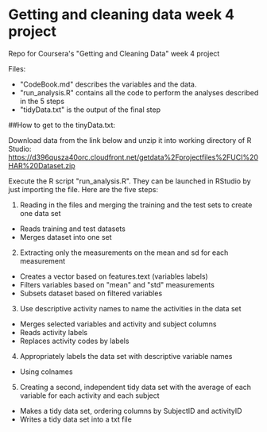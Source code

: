 # Getting and cleaning data week 4 project
Repo for Coursera's "Getting and Cleaning Data" week 4 project


Files:
- "CodeBook.md" describes the variables and the data.
- "run_analysis.R" contains all the code to perform the analyses described in the 5 steps
- "tidyData.txt" is the output of the final step

##How to get to the tinyData.txt:

Download data from the link below and unzip it into working directory of R Studio: https://d396qusza40orc.cloudfront.net/getdata%2Fprojectfiles%2FUCI%20HAR%20Dataset.zip

Execute the R script "run_analysis.R". They can be launched in RStudio by just importing the file. Here are the five steps:

1. Reading in the files and merging the training and the test sets to create one data set
  - Reads training and test datasets
  - Merges dataset into one set
2. Extracting only the measurements on the mean and sd for each measurement
  - Creates a vector based on features.text (variables labels)
  - Filters variables based on "mean" and "std" measurements
  - Subsets dataset based on filtered variables
3. Use descriptive activity names to name the activities in the data set
  - Merges selected variables and activity and subject columns 
  - Reads activity labels
  - Replaces activity codes by labels
4. Appropriately labels the data set with descriptive variable names
  - Using colnames
5. Creating a second, independent tidy data set with the average of each variable for each activity and each subject
  - Makes a tidy data set, ordering columns by SubjectID and activityID
  - Writes a tidy data set into a txt file 
  


